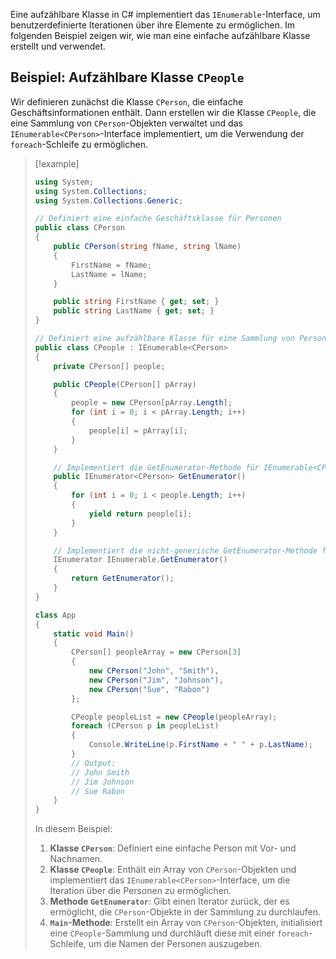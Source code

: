 Eine aufzählbare Klasse in C# implementiert das `IEnumerable`-Interface, um benutzerdefinierte Iterationen über ihre Elemente zu ermöglichen. Im folgenden Beispiel zeigen wir, wie man eine einfache aufzählbare Klasse erstellt und verwendet.

## Beispiel: Aufzählbare Klasse `CPeople`

Wir definieren zunächst die Klasse `CPerson`, die einfache Geschäftsinformationen enthält. Dann erstellen wir die Klasse `CPeople`, die eine Sammlung von `CPerson`-Objekten verwaltet und das `IEnumerable<CPerson>`-Interface implementiert, um die Verwendung der `foreach`-Schleife zu ermöglichen.

> [!example]
> ```csharp
> using System;
> using System.Collections;
> using System.Collections.Generic;
>
> // Definiert eine einfache Geschäftsklasse für Personen
> public class CPerson
> {
>     public CPerson(string fName, string lName)
>     {
>         FirstName = fName;
>         LastName = lName;
>     }
>
>     public string FirstName { get; set; }
>     public string LastName { get; set; }
> }
>
> // Definiert eine aufzählbare Klasse für eine Sammlung von Personen
> public class CPeople : IEnumerable<CPerson>
> {
>     private CPerson[] people;
>
>     public CPeople(CPerson[] pArray)
>     {
>         people = new CPerson[pArray.Length];
>         for (int i = 0; i < pArray.Length; i++)
>         {
>             people[i] = pArray[i];
>         }
>     }
>
>     // Implementiert die GetEnumerator-Methode für IEnumerable<CPerson>
>     public IEnumerator<CPerson> GetEnumerator()
>     {
>         for (int i = 0; i < people.Length; i++)
>         {
>             yield return people[i];
>         }
>     }
>
>     // Implementiert die nicht-generische GetEnumerator-Methode für IEnumerable
>     IEnumerator IEnumerable.GetEnumerator()
>     {
>         return GetEnumerator();
>     }
> }
>
> class App
> {
>     static void Main()
>     {
>         CPerson[] peopleArray = new CPerson[3]
>         {
>             new CPerson("John", "Smith"),
>             new CPerson("Jim", "Johnson"),
>             new CPerson("Sue", "Rabon")
>         };
>
>         CPeople peopleList = new CPeople(peopleArray);
>         foreach (CPerson p in peopleList)
>         {
>             Console.WriteLine(p.FirstName + " " + p.LastName);
>         }
>         // Output:
>         // John Smith
>         // Jim Johnson
>         // Sue Rabon
>     }
> }
> ```
>
>In diesem Beispiel:
>
>1. **Klasse `CPerson`**: Definiert eine einfache Person mit Vor- und Nachnamen.
>2. **Klasse `CPeople`**: Enthält ein Array von `CPerson`-Objekten und implementiert das `IEnumerable<CPerson>`-Interface, um die Iteration über die Personen zu ermöglichen.
>3. **Methode `GetEnumerator`**: Gibt einen Iterator zurück, der es ermöglicht, die `CPerson`-Objekte in der Sammlung zu durchlaufen.
>4. **`Main`-Methode**: Erstellt ein Array von `CPerson`-Objekten, initialisiert eine `CPeople`-Sammlung und durchläuft diese mit einer `foreach`-Schleife, um die Namen der Personen auszugeben.



